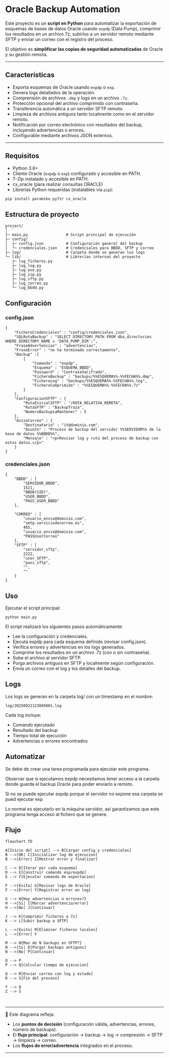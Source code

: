 # Oracle Backup Automation

Este proyecto es un **script en Python** para automatizar la exportación de esquemas de bases de datos Oracle usando `expdp` (Data Pump), comprimir los resultados en un archivo 7z, subirlos a un servidor remoto mediante SFTP y enviar un correo con el registro del proceso.

El objetivo es **simplificar las copias de seguridad automatizadas** de Oracle y su gestión remota.

---

## Características

- Exporta esquemas de Oracle usando `expdp` o `exp`.
- Genera logs detallados de la operación.
- Comprensión de archivos `.dmp` y logs en un archivo `.7z`.
- Protección opcional del archivo comprimido con contraseña.
- Transferencia automática a un servidor SFTP remoto.
- Limpieza de archivos antiguos tanto localmente como en el servidor remoto.
- Notificación por correo electrónico con resultados del backup, incluyendo advertencias o errores.
- Configurable mediante archivos JSON externos.

---

## Requisitos

- Python 3.8+
- Cliente Oracle (`expdp` o `exp`) configurado y accesible en PATH.
- 7-Zip instalado y accesible en PATH.
- cx_oracle (para realizar consultas ORACLE)
- Librerías Python requeridas (instalables vía `pip`):

```bash
pip install paramiko py7zr cx_oracle
```

## Estructura de proyecto
```
project/
│
├─ main.py                 # Script principal de ejecución
├─ config/
│  ├─ config.json          # Configuración general del backup
│  └─ credenciales.json    # Credenciales para BBDD, SFTP y correo
├─ log/                    # Carpeta donde se generan los logs
└─ lib/                    # Librerías internas del proyecto
   ├─ lug_ficheros.py
   ├─ lug_log.py
   ├─ lug_exe.py
   ├─ lug_zip.py
   ├─ lug_sftp.py
   ├─ lug_correo.py
   └─ lug_bbdd.py
```

## Configuración

### config.json

```
{
    "FicheroCredenciales" : "config/credenciales.json",    
    "SQLRutaBackup" : "SELECT DIRECTORY_PATH FROM dba_directories WHERE DIRECTORY_NAME = 'DATA_PUMP_DIR';",
    "FraseAdvertencias" : "advertencias",
    "FraseError" : "no ha terminado correctamente",
    "Backup" :[ 
        {
            "Comando" : "expdp",
            "Esquema" : "ESQUEMA_BBDD",
            "Password" : "ContraseñaCifrado", 
            "FicheroBackup" : "backups/%%ESQUEMA%%-%%FECHA%%.dmp",
            "FicheroLog" : "backups/%%ESQUEMA%%-%%FECHA%%.log",
            "FicheroComprimido" : "%%ESQUEMA%%-%%FECHA%%.7z"    
        }
    ],
    "ConfiguracionSFTP" : {
        "RutaInicialSFTP" : "/RUTA_RELATIVA_REMOTA",
        "RutaSFTP" : "BackupTraza",
        "NumeroBackupsaMantener" : 5
    },
    "AvisoCorreo" : {
        "Destinatario" : "it@dominio.com",
        "Asunto" : "Proceso de backup del servidor %%SERVIDOR%% de la base de datos %%BBDD%%",
        "Mensaje" : "<p>Revisar log y ruta del proceso de backup con estos datos.</p>"
    }
}
```

### credenciales.json
```
{
    "BBDD" : [
        "SERVIDOR_BBDD",
        1521,
        "BBDD(SID)",
        "USER_BBDD",
        "PASS_USER_BBDD"
    ],
   
    "CORREO" : [
        "usuario_envio@dominio.com",
        "smtp.serviciodecorreo.es",
        465,
        "usuario_envio@dominio.com",
        "PASSUserCorreo"
    ],
    "SFTP" : [
        "servidor_sftp",
        2222,
        "user_SFTP",
        "pass_sftp",
        "",
        ""    
    ]
}
```
## Uso

Ejecutar el script principal:

```
python main.py
```

El script realizará los siguientes pasos automáticamente:

* Lee la configuración y credenciales.
* Ejecuta expdp para cada esquema definido (revisar config.json).
* Verifica errores y advertencias en los logs generados.
* Comprime los resultados en un archivo .7z (con o sin contraseña).
* Sube el archivo al servidor SFTP.
* Purga archivos antiguos en SFTP y localmente según configuración.
* Envía un correo con el log y los detalles del backup.

## Logs

Los logs se generan en la carpeta log/ con un timestamp en el nombre:

```
log/20250922123045001.log

```

Cada log incluye:

* Comando ejecutado
* Resultado del backup
* Tiempo total de ejecución
* Advertencias o errores encontrados

## Automatizar

Se debe de crear una tarea programada para ejecutar este programa.

Observar que si ejecutamos expdp necesitamos tener acceso a la carpeta donde guarda el backup Oracle para poder enviarlo a remoto.

Si no se puede ejecutar expdp porque el servidor no expone esa carpeta se pued ejecutar exp

Lo normal es ejecutarlo en la máquina servidor, así garantizamos que este programa tenga acceso al fichero que se genere.

## Flujo

```mermaid
flowchart TD

A[Inicio del script] --> B[Cargar config y credenciales]
B -->|OK| C[Inicializar log de ejecucion]
B -->|Error| Z[Mostrar error y finalizar]

C --> D[Iterar por cada esquema]
D --> E[Construir comando exp/expdp]
E --> F[Ejecutar comando de exportacion]

F -->|Exito| G[Revisar logs de Oracle]
F -->|Error| Y[Registrar error en log]

G --> H{Hay advertencias o errores?}
H -->|Si| I[Marcar advertencia/error]
H -->|No| J[Continuar]

J --> K[Comprimir ficheros a 7z]
K --> L[Subir backup a SFTP]

L -->|Exito| M[Eliminar ficheros locales]
L -->|Error| Y

M --> N{Mas de N backups en SFTP?}
N -->|Si| O[Purgar backups antiguos]
N -->|No| P[Continuar]

O --> P
P --> Q[Calcular tiempo de ejecucion]

Q --> R[Enviar correo con log y estado]
R --> S[Fin del proceso]

Y --> Q
Z --> S

    
```

---

🔎 Este diagrama refleja:  
- Los **puntos de decisión** (configuración válida, advertencias, errores, número de backups).  
- El **flujo principal**: configuración → backup → log → compresión → SFTP → limpieza → correo.  
- Los **flujos de error/advertencia** integrados en el proceso.  

---

